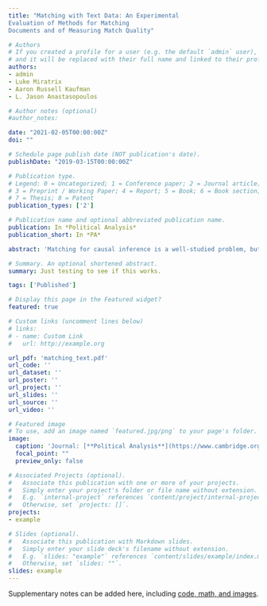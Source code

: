 ```yaml
---
title: "Matching with Text Data: An Experimental
Evaluation of Methods for Matching
Documents and of Measuring Match Quality"

# Authors
# If you created a profile for a user (e.g. the default `admin` user), write the username (folder name) here
# and it will be replaced with their full name and linked to their profile.
authors:
- admin
- Luke Miratrix
- Aaron Russell Kaufman
- L. Jason Anastasopoulos

# Author notes (optional)
#author_notes:

date: "2021-02-05T00:00:00Z"
doi: ""

# Schedule page publish date (NOT publication's date).
publishDate: "2019-03-15T00:00:00Z"

# Publication type.
# Legend: 0 = Uncategorized; 1 = Conference paper; 2 = Journal article;
# 3 = Preprint / Working Paper; 4 = Report; 5 = Book; 6 = Book section;
# 7 = Thesis; 8 = Patent
publication_types: ['2']

# Publication name and optional abbreviated publication name.
publication: In *Political Analysis*
publication_short: In *PA*

abstract: 'Matching for causal inference is a well-studied problem, but standard methods fail when the units to match are text documents: the high-dimensional and rich nature of the data renders exact matching infeasible, causes propensity scores to produce incomparable matches, and makes assessing match quality difficult. In this paper, we characterize a framework for matching text documents that decomposes existing methods into: (1) the choice of text representation, and (2) the choice of distance metric. We investigate how different choices within this framework affect both the quantity and quality of matches identified through a systematic multifactor evaluation experiment using human subjects. Altogether we evaluate over 100 unique text matching methods along with 5 comparison methods taken from the literature. Our experimental results identify methods that generate matches with higher subjective match quality than current state-of-the-art techniques. We enhance the precision of these results by developing a predictive model to estimate the match quality of pairs of text documents as a function of our various distance scores. This model, which we find successfully mimics human judgment, also allows for approximate and unsupervised evaluation of new procedures in our context. We then employ the identified best method to illustrate the utility of text matching in two applications. First, we engage with a substantive debate in the study of media bias by using text matching to control for topic selection when comparing news articles from thirteen news sources. We then show how conditioning on text data leads to more precise causal inferences in an observational study examining the effects of a medical intervention.'

# Summary. An optional shortened abstract.
summary: Just testing to see if this works.

tags: ['Published']

# Display this page in the Featured widget?
featured: true

# Custom links (uncomment lines below)
# links:
# - name: Custom Link
#   url: http://example.org

url_pdf: 'matching_text.pdf'
url_code: ''
url_dataset: ''
url_poster: ''
url_project: ''
url_slides: ''
url_source: ''
url_video: ''

# Featured image
# To use, add an image named `featured.jpg/png` to your page's folder.
image:
  caption: 'Journal: [**Political Analysis**](https://www.cambridge.org/core/journals/political-analysis)'
  focal_point: ""
  preview_only: false

# Associated Projects (optional).
#   Associate this publication with one or more of your projects.
#   Simply enter your project's folder or file name without extension.
#   E.g. `internal-project` references `content/project/internal-project/index.md`.
#   Otherwise, set `projects: []`.
projects:
- example

# Slides (optional).
#   Associate this publication with Markdown slides.
#   Simply enter your slide deck's filename without extension.
#   E.g. `slides: "example"` references `content/slides/example/index.md`.
#   Otherwise, set `slides: ""`.
slides: example
---
```



Supplementary notes can be added here, including [code, math, and images](https://wowchemy.com/docs/writing-markdown-latex/).
